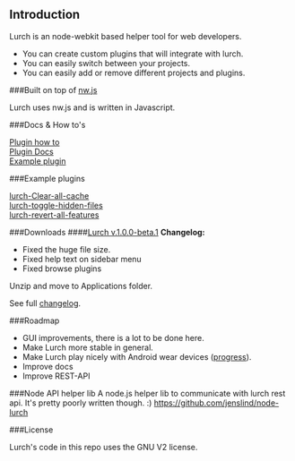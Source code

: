 ## Introduction


Lurch is an node-webkit based helper tool for web developers.

- You can create custom plugins that will integrate with lurch.
- You can easily switch between your projects.
- You can easily add or remove different projects and plugins.


###Built on top of [nw.js](https://github.com/nwjs/nw.js)

Lurch uses nw.js and is written in Javascript.

###Docs & How to's

[Plugin how to](https://github.com/oddhill/lurch/blob/master/docs/Plugin/plugin-how-to.md)     
[Plugin Docs](https://github.com/oddhill/lurch/blob/master/docs/Plugin/plugin-API.md)     
[Example plugin](https://github.com/oddhill/lurch/blob/master/docs/examples/example-1.js)     

###Example plugins

[lurch-Clear-all-cache](https://github.com/ErikJohansson93/lurch-Clear-all-cache)     
[lurch-toggle-hidden-files](https://github.com/olofjohansson/lurch-toggle-hidden-files)     
[lurch-revert-all-features](https://github.com/ErikJohansson93/lurch-revert-all-features)       

###Downloads
####[Lurch v.1.0.0-beta.1](https://github.com/oddhill/lurch/releases/download/v1.0.0-beta.1/lurch-v1-0-0-beta-1.zip)
**Changelog:**
- Fixed the huge file size.
- Fixed help text on sidebar menu
- Fixed browse plugins


Unzip and move to Applications folder.      

See full [changelog](https://github.com/oddhill/lurch/blob/master/CHANGELOG.md).     

###Roadmap
- GUI improvements, there is a lot to be done here.
- Make Lurch more stable in general.
- Make Lurch play nicely with Android wear devices ([progress](https://github.com/jenslind/lurch-android)).
- Improve docs
- Improve REST-API

###Node API helper lib
A node.js helper lib to communicate with lurch rest api.
It's pretty poorly written though. :)
https://github.com/jenslind/node-lurch

###License

Lurch's code in this repo uses the GNU V2 license.


